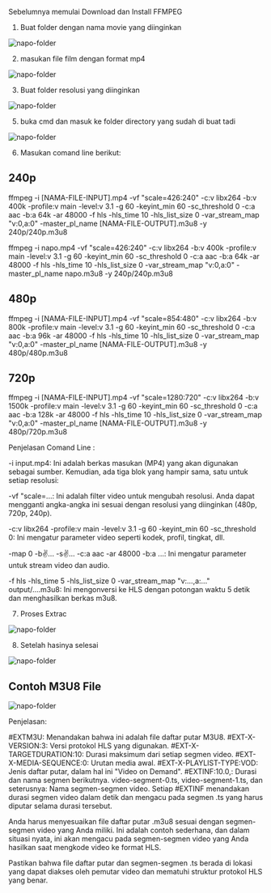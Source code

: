 Sebelumnya memulai Download dan Install FFMPEG

1. Buat folder dengan nama movie yang diinginkan

![napo-folder](https://github.com/ganny0219/hls-ffmpeg/assets/43429378/f3c077de-dc74-4e72-a035-2b97f81b6766)

2. masukan file film dengan format mp4

![napo-folder](https://github.com/ganny0219/hls-ffmpeg/assets/43429378/e927fe3d-cb96-4c72-87f1-378248ceb545)

3. Buat folder resolusi yang diinginkan

![napo-folder](https://github.com/ganny0219/hls-ffmpeg/assets/43429378/4cb4e914-4ee3-4c50-aa1e-102ea912cb2b)

5. buka cmd dan masuk ke folder directory yang sudah di buat tadi
  
![napo-folder](https://github.com/ganny0219/hls-ffmpeg/assets/43429378/cfe78c29-5815-4c56-9bd3-37cb45ef49ab)

6. Masukan comand line berikut:

240p
------------------------
ffmpeg -i [NAMA-FILE-INPUT].mp4 -vf "scale=426:240" -c:v libx264 -b:v 400k -profile:v main -level:v 3.1 -g 60 -keyint_min 60 -sc_threshold 0 -c:a aac -b:a 64k -ar 48000 -f hls -hls_time 10 -hls_list_size 0 -var_stream_map "v:0,a:0" -master_pl_name [NAMA-FILE-OUTPUT].m3u8 -y 240p/240p.m3u8

ffmpeg -i napo.mp4 -vf "scale=426:240" -c:v libx264 -b:v 400k -profile:v main -level:v 3.1 -g 60 -keyint_min 60 -sc_threshold 0 -c:a aac -b:a 64k -ar 48000 -f hls -hls_time 10 -hls_list_size 0 -var_stream_map "v:0,a:0" -master_pl_name napo.m3u8 -y 240p/240p.m3u8

480p
------------------------
ffmpeg -i [NAMA-FILE-INPUT].mp4 -vf "scale=854:480" -c:v libx264 -b:v 800k -profile:v main -level:v 3.1 -g 60 -keyint_min 60 -sc_threshold 0 -c:a aac -b:a 96k -ar 48000 -f hls -hls_time 10 -hls_list_size 0 -var_stream_map "v:0,a:0" -master_pl_name [NAMA-FILE-OUTPUT].m3u8 -y 480p/480p.m3u8

720p
------------------------
ffmpeg -i [NAMA-FILE-INPUT].mp4 -vf "scale=1280:720" -c:v libx264 -b:v 1500k -profile:v main -level:v 3.1 -g 60 -keyint_min 60 -sc_threshold 0 -c:a aac -b:a 128k -ar 48000 -f hls -hls_time 10 -hls_list_size 0 -var_stream_map "v:0,a:0" -master_pl_name [NAMA-FILE-OUTPUT].m3u8 -y 480p/720p.m3u8


Penjelasan Comand Line :

-i input.mp4: Ini adalah berkas masukan (MP4) yang akan digunakan sebagai sumber.
Kemudian, ada tiga blok yang hampir sama, satu untuk setiap resolusi:

-vf "scale=...: Ini adalah filter video untuk mengubah resolusi. Anda dapat mengganti angka-angka ini sesuai dengan resolusi yang diinginkan (480p, 720p, 240p).

-c:v libx264 -profile:v main -level:v 3.1 -g 60 -keyint_min 60 -sc_threshold 0: Ini mengatur parameter video seperti kodek, profil, tingkat, dll.

-map 0 -b:v:... -s:v:... -c:a aac -ar 48000 -b:a ...: Ini mengatur parameter untuk stream video dan audio.

-f hls -hls_time 5 -hls_list_size 0 -var_stream_map "v:...,a:..." output/....m3u8: Ini mengonversi ke HLS dengan potongan waktu 5 detik dan menghasilkan berkas m3u8.

7. Proses Extrac

![napo-folder](https://github.com/ganny0219/hls-ffmpeg/assets/43429378/fbe2e2b4-6faa-4894-82e8-6f355b90ad2f)

8. Setelah hasinya selesai

![napo-folder](https://github.com/ganny0219/hls-ffmpeg/assets/43429378/8a854316-f08b-4372-abeb-795c1b9d7450)

Contoh M3U8 File
---------------

![napo-folder](https://github.com/ganny0219/hls-ffmpeg/assets/43429378/26c0192d-52a1-4977-a35b-41e5a8fd0ad9)

Penjelasan:

#EXTM3U: Menandakan bahwa ini adalah file daftar putar M3U8.
#EXT-X-VERSION:3: Versi protokol HLS yang digunakan.
#EXT-X-TARGETDURATION:10: Durasi maksimum dari setiap segmen video.
#EXT-X-MEDIA-SEQUENCE:0: Urutan media awal.
#EXT-X-PLAYLIST-TYPE:VOD: Jenis daftar putar, dalam hal ini "Video on Demand".
#EXTINF:10.0,: Durasi dan nama segmen berikutnya.
video-segment-0.ts, video-segment-1.ts, dan seterusnya: Nama segmen-segmen video.
Setiap #EXTINF menandakan durasi segmen video dalam detik dan mengacu pada segmen .ts yang harus diputar selama durasi tersebut.

Anda harus menyesuaikan file daftar putar .m3u8 sesuai dengan segmen-segmen video yang Anda miliki. Ini adalah contoh sederhana, dan dalam situasi nyata, ini akan mengacu pada segmen-segmen video yang Anda hasilkan saat mengkode video ke format HLS.

Pastikan bahwa file daftar putar dan segmen-segmen .ts berada di lokasi yang dapat diakses oleh pemutar video dan mematuhi struktur protokol HLS yang benar.
   
